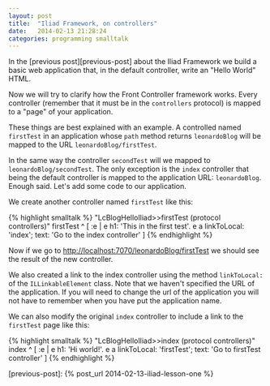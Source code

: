 ```yaml
---
layout: post
title:  "Iliad Framework, on controllers"
date:   2014-02-13 21:28:24
categories: programming smalltalk
---
```


In the [previous post][previous-post] about the Iliad Framework we
build a basic web application that, in the default controller, write
an "Hello World" HTML.

Now we will try to clarify how the Front Controller framework
works. Every controller (remember that it must be in the `controllers`
protocol) is mapped to a "page" of your application.

These things are best explained with an example. A controlled named
`firstTest` in an application whose `path` method returns
`leonardoBlog` will be mapped to the URL `leonardoBlog/firstTest`.

In the same way the controller `secondTest` will we mapped to
`leonardoBlog/secondTest`. The only exception is the `index`
controller that being the default controller is mapped to the
application URL: `leonardoBlog`. Enough said. Let's add some code to
our application.

We create another controller named `firstTest` like this:

{% highlight smalltalk %}
"LcBlogHelloIliad>>firstTest (protocol controllers)"
firstTest
    ^ [ :e | e h1: 'This in the first test'.
    e a linkToLocal: 'index'; text: 'Go to the index controller' ]
{% endhighlight %}

Now if we go to
[http://localhost:7070/leonardoBlog/firstTest](http://localhost:7070/leonardoBlog/firstTest)
we should see the result of the new controller.

We also created a link to the index controller using the method
`linkToLocal:` of the `ILLinkableElement` class. Note that we haven't
specified the URL of the application. If you will need to change the
url of the application you will not have to remember when you have put
the application name.

We can also modify the original `index` controller to include a link
to the `firstTest` page like this:

{% highlight smalltalk %}
"LcBlogHelloIliad>>index (protocol controllers)"
index
    ^ [ :e | e h1: 'Hi world!'.
    e a linkToLocal: 'firstTest'; text: 'Go to firstTest controller' ]
{% endhighlight %}


[previous-post]: {% post_url 2014-02-13-iliad-lesson-one %}

